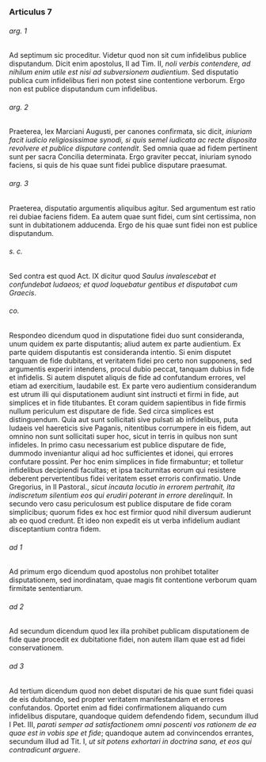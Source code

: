 ### Articulus 7

###### arg. 1
Ad septimum sic proceditur. Videtur quod non sit cum infidelibus publice disputandum. Dicit enim apostolus, II ad Tim. II, *noli verbis contendere, ad nihilum enim utile est nisi ad subversionem audientium*. Sed disputatio publica cum infidelibus fieri non potest sine contentione verborum. Ergo non est publice disputandum cum infidelibus.

###### arg. 2
Praeterea, lex Marciani Augusti, per canones confirmata, sic dicit, *iniuriam facit iudicio religiosissimae synodi, si quis semel iudicata ac recte disposita revolvere et publice disputare contendit*. Sed omnia quae ad fidem pertinent sunt per sacra Concilia determinata. Ergo graviter peccat, iniuriam synodo faciens, si quis de his quae sunt fidei publice disputare praesumat.

###### arg. 3
Praeterea, disputatio argumentis aliquibus agitur. Sed argumentum est ratio rei dubiae faciens fidem. Ea autem quae sunt fidei, cum sint certissima, non sunt in dubitationem adducenda. Ergo de his quae sunt fidei non est publice disputandum.

###### s. c.
Sed contra est quod Act. IX dicitur quod *Saulus invalescebat et confundebat Iudaeos; et quod loquebatur gentibus et disputabat cum Graecis*.

###### co.
Respondeo dicendum quod in disputatione fidei duo sunt consideranda, unum quidem ex parte disputantis; aliud autem ex parte audientium. Ex parte quidem disputantis est consideranda intentio. Si enim disputet tanquam de fide dubitans, et veritatem fidei pro certo non supponens, sed argumentis experiri intendens, procul dubio peccat, tanquam dubius in fide et infidelis. Si autem disputet aliquis de fide ad confutandum errores, vel etiam ad exercitium, laudabile est. Ex parte vero audientium considerandum est utrum illi qui disputationem audiunt sint instructi et firmi in fide, aut simplices et in fide titubantes. Et coram quidem sapientibus in fide firmis nullum periculum est disputare de fide. Sed circa simplices est distinguendum. Quia aut sunt sollicitati sive pulsati ab infidelibus, puta Iudaeis vel haereticis sive Paganis, nitentibus corrumpere in eis fidem, aut omnino non sunt sollicitati super hoc, sicut in terris in quibus non sunt infideles. In primo casu necessarium est publice disputare de fide, dummodo inveniantur aliqui ad hoc sufficientes et idonei, qui errores confutare possint. Per hoc enim simplices in fide firmabuntur; et tolletur infidelibus decipiendi facultas; et ipsa taciturnitas eorum qui resistere deberent pervertentibus fidei veritatem esset erroris confirmatio. Unde Gregorius, in II Pastoral., *sicut incauta locutio in errorem pertrahit, ita indiscretum silentium eos qui erudiri poterant in errore derelinquit*. In secundo vero casu periculosum est publice disputare de fide coram simplicibus; quorum fides ex hoc est firmior quod nihil diversum audierunt ab eo quod credunt. Et ideo non expedit eis ut verba infidelium audiant disceptantium contra fidem.

###### ad 1
Ad primum ergo dicendum quod apostolus non prohibet totaliter disputationem, sed inordinatam, quae magis fit contentione verborum quam firmitate sententiarum.

###### ad 2
Ad secundum dicendum quod lex illa prohibet publicam disputationem de fide quae procedit ex dubitatione fidei, non autem illam quae est ad fidei conservationem.

###### ad 3
Ad tertium dicendum quod non debet disputari de his quae sunt fidei quasi de eis dubitando, sed propter veritatem manifestandam et errores confutandos. Oportet enim ad fidei confirmationem aliquando cum infidelibus disputare, quandoque quidem defendendo fidem, secundum illud I Pet. III, *parati semper ad satisfactionem omni poscenti vos rationem de ea quae est in vobis spe et fide*; quandoque autem ad convincendos errantes, secundum illud ad Tit. I, *ut sit potens exhortari in doctrina sana, et eos qui contradicunt arguere*.

